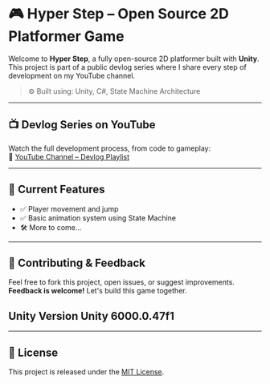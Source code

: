 # 🎮 Hyper Step – Open Source 2D Platformer Game

Welcome to **Hyper Step**, a fully open-source 2D platformer built with **Unity**.  
This project is part of a public devlog series where I share every step of development on my YouTube channel.

> ⚙️ Built using: Unity, C#, State Machine Architecture

---

## 📺 Devlog Series on YouTube

Watch the full development process, from code to gameplay:  
📌 [YouTube Channel – Devlog Playlist](https://www.youtube.com/@issoeEnt/videos)

---

## 🔧 Current Features

- ✅ Player movement and jump
- ✅ Basic animation system using State Machine
- 🛠️ More to come...

---

## 📢 Contributing & Feedback

Feel free to fork this project, open issues, or suggest improvements.  
**Feedback is welcome!** Let's build this game together.

## Unity Version Unity 6000.0.47f1
---

## 📄 License

This project is released under the [MIT License](LICENSE).
